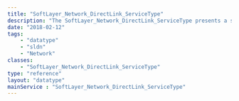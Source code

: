 ```yaml
---
title: "SoftLayer_Network_DirectLink_ServiceType"
description: "The SoftLayer_Network_DirectLink_ServiceType presents a structure containing attributes of a Direct Link Service Type. "
date: "2018-02-12"
tags:
    - "datatype"
    - "sldn"
    - "Network"
classes:
    - "SoftLayer_Network_DirectLink_ServiceType"
type: "reference"
layout: "datatype"
mainService : "SoftLayer_Network_DirectLink_ServiceType"
---
```

